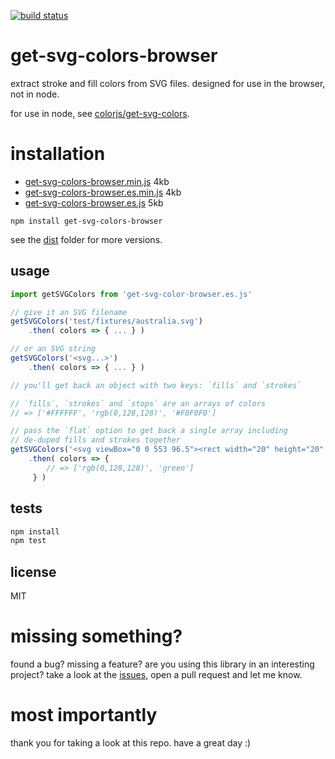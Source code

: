 [![build status](https://travis-ci.org/snorpey/get-svg-colors-browser.svg?branch=master)](https://travis-ci.org/snorpey/get-svg-colors-browser)

# get-svg-colors-browser

extract stroke and fill colors from SVG files. designed for use in the browser, not in node.

for use in node, see [colorjs/get-svg-colors](https://github.com/colorjs/get-svg-colors).

# installation

* [get-svg-colors-browser.min.js](https://raw.githubusercontent.com/snorpey/get-svg-colors-browser/master/dist/get-svg-colors-browser.min.js) 4kb
* [get-svg-colors-browser.es.min.js](https://raw.githubusercontent.com/snorpey/get-svg-colors-browser/master/dist/get-svg-colors-browser.es.min.js) 4kb
* [get-svg-colors-browser.es.js](https://raw.githubusercontent.com/snorpey/get-svg-colors-browser/master/dist/get-svg-colors-browser.es.js) 5kb

`npm install get-svg-colors-browser`

see the [dist](dist) folder for more versions.

## usage

```js
import getSVGColors from 'get-svg-color-browser.es.js'

// give it an SVG filename
getSVGColors('test/fixtures/australia.svg')
	.then( colors => { ... } )

// or an SVG string
getSVGColors('<svg...>')
	.then( colors => { ... } )

// you'll get back an object with two keys: `fills` and `strokes`

// `fills`, `strokes` and `stops` are an arrays of colors
// => ['#FFFFFF', 'rgb(0,128,128)', '#F0F0F0']

// pass the `flat` option to get back a single array including
// de-duped fills and strokes together
getSVGColors('<svg viewBox="0 0 553 96.5"><rect width="20" height="20" x="2" y="23" fill="rgb(0,128,128)" stroke="green" /></svg>', {flat: true})
	.then( colors => { 
		// => ['rgb(0,128,128)', 'green']
	 } )
```

## tests

```sh
npm install
npm test
```

## license

MIT

# missing something?

found a bug? missing a feature? are you using this library in an interesting project? take a look at the [issues](../../issues), open a pull request and let me know.

# most importantly

thank you for taking a look at this repo. have a great day :)
